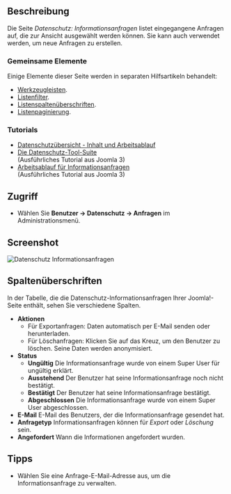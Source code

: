 <!-- Filename: Help4.x:Privacy:_Information_Requests / Display title: Datenschutz: Informationsanfragen -->
<!-- Dateiname: Help4.x:Datenschutz:_Informationsanfragen / Anzeigetitel: Datenschutz: Informationsanfragen -->

## Beschreibung

Die Seite *Datenschutz: Informationsanfragen* listet eingegangene Anfragen auf, die zur Ansicht ausgewählt werden können. Sie kann auch verwendet werden, um neue Anfragen zu erstellen.

### Gemeinsame Elemente

Einige Elemente dieser Seite werden in separaten Hilfsartikeln behandelt:

* [Werkzeugleisten](jdocmanual?article=help/common-elements/toolbars).
* [Listenfilter](jdocmanual?article=help/common-elements/list-filters).
* [Listenspaltenüberschriften](jdocmanual?article=help/common-elements/list-column-headers).
* [Listenpaginierung](jdocmanual?article=help/common-elements/list-pagination).

### Tutorials

- [Datenschutzübersicht - Inhalt und Arbeitsablauf](https://docs.joomla.org/Help4.x:Components_Privacy_Outline/en)
- [Die Datenschutz-Tool-Suite](https://docs.joomla.org/J3.x:Privacy/en)  
  (Ausführliches Tutorial aus Joomla 3)
- [Arbeitsablauf für Informationsanfragen](https://docs.joomla.org/J3.x:Information_Request_Workflow_in_Privacy_Component/en)  
  (Ausführliches Tutorial aus Joomla 3)

## Zugriff

- Wählen Sie **Benutzer → Datenschutz → Anfragen** im Administrationsmenü.

## Screenshot

![Datenschutz Informationsanfragen](../../../de/images/privacy/privacy-information-requests.png)

## Spaltenüberschriften

In der Tabelle, die die Datenschutz-Informationsanfragen Ihrer Joomla!-Seite enthält, sehen Sie verschiedene Spalten.

- **Aktionen**
  - Für Exportanfragen: Daten automatisch per E-Mail senden oder herunterladen.
  - Für Löschanfragen: Klicken Sie auf das Kreuz, um den Benutzer zu löschen. Seine Daten werden anonymisiert.
- **Status**
  - **Ungültig** Die Informationsanfrage wurde von einem Super User für ungültig erklärt.
  - **Ausstehend** Der Benutzer hat seine Informationsanfrage noch nicht bestätigt.
  - **Bestätigt** Der Benutzer hat seine Informationsanfrage bestätigt.
  - **Abgeschlossen** Die Informationsanfrage wurde von einem Super User abgeschlossen.
- **E-Mail** E-Mail des Benutzers, der die Informationsanfrage gesendet hat.
- **Anfragetyp** Informationsanfragen können für *Export* oder *Löschung* sein.
- **Angefordert** Wann die Informationen angefordert wurden.

## Tipps

- Wählen Sie eine Anfrage-E-Mail-Adresse aus, um die Informationsanfrage zu verwalten.
